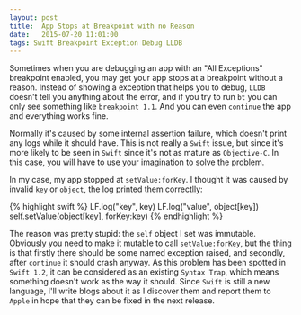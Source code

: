 ```yaml
---
layout: post
title:  App Stops at Breakpoint with no Reason
date:   2015-07-20 11:01:00
tags: Swift Breakpoint Exception Debug LLDB
---
```


Sometimes when you are debugging an app with an "All Exceptions" breakpoint enabled, you may get your app stops at a breakpoint without a reason. Instead of showing a exception that helps you to debug, `LLDB` doesn't tell you anything about the error, and if you try to run `bt` you can only see something like `breakpoint 1.1`. And you can even `continue` the app and everything works fine.

Normally it's caused by some internal assertion failure, which doesn't print any logs while it should have. This is not really a `Swift` issue, but since it's more likely to be seen in `Swift` since it's not as mature as `Objective-C`. In this case, you will have to use your imagination to solve the problem.

In my case, my app stopped at `setValue:forKey`. I thought it was caused by invalid `key` or `object`, the log printed them correctlly:

{% highlight swift %}
	LF.log("key", key)
	LF.log("value", object[key])
	self.setValue(object[key], forKey:key)
{% endhighlight %}

The reason was pretty stupid: the `self` object I set was immutable. Obviously you need to make it mutable to call `setValue:forKey`, but the thing is that firstly there should be some named exception raised, and secondly, after `continue` it should crash anyway. As this problem has been spotted in `Swift 1.2`, it can be considered as an existing `Syntax Trap`, which means something doesn't work as the way it should. Since `Swift` is still a new language, I'll write blogs about it as I discover them and report them to `Apple` in hope that they can be fixed in the next release.
